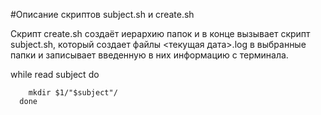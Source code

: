 #Описание скриптов subject.sh и create.sh

Скрипт create.sh создаёт иерархию папок и в конце вызывает скрипт subject.sh, который создает файлы <текущая дата>.log в выбранные папки и 
записывает введенную в них информацию с терминала.


  while read subject 
	  do
  
	  	mkdir $1/"$subject"/
	  done
